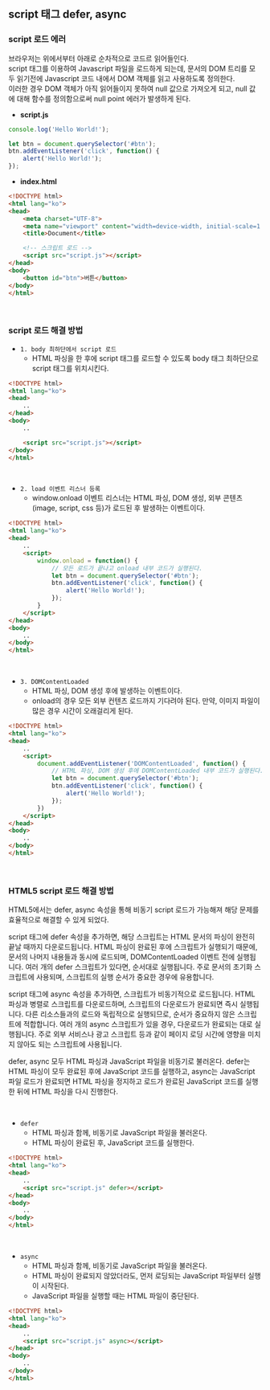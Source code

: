 ## script 태그 defer, async

### script 로드 에러

브라우저는 위에서부터 아래로 순차적으로 코드르 읽어들인다.  
script 태그를 이용하여 Javascript 파일을 로드하게 되는데, 문서의 DOM 트리를 모두 읽기전에 Javascript 코드 내에서 DOM 객체를 읽고 사용하도록 정의한다.  
이러한 경우 DOM 객체가 아직 읽어들이지 못하여 null 값으로 가져오게 되고, null 값에 대해 함수를 정의함으로써 null point 에러가 발생하게 된다.  

 - __script.js__
```javascript
console.log('Hello World!');

let btn = document.querySelector('#btn');
btn.addEventListener('click', function() {
    alert('Hello World!');
});
```

 - __index.html__
```html
<!DOCTYPE html>
<html lang="ko">
<head>
    <meta charset="UTF-8">
    <meta name="viewport" content="width=device-width, initial-scale=1.0">
    <title>Document</title>

    <!-- 스크립트 로드 -->
    <script src="script.js"></script>
</head>
<body>
    <button id="btn">버튼</button>
</body>
</html>
```

<br/>

### script 로드 해결 방법

 - `1. body 최하단에서 script 로드`
    - HTML 파싱을 한 후에 script 태그를 로드할 수 있도록 body 태그 최하단으로 script 태그를 위치시킨다.
```html
<!DOCTYPE html>
<html lang="ko">
<head>
    ..
</head>
<body>
    ..

    <script src="script.js"></script>
</body>
</html>
```

<br/>

 - `2. load 이벤트 리스너 등록`
    - window.onload 이벤트 리스너는 HTML 파싱, DOM 생성, 외부 콘텐츠(image, script, css 등)가 로드된 후 발생하는 이벤트이다.
```html
<!DOCTYPE html>
<html lang="ko">
<head>
    ..
    <script>
        window.onload = function() {
            // 모든 로드가 끝나고 onload 내부 코드가 실행된다.
            let btn = document.querySelector('#btn');
            btn.addEventListener('click', function() {
                alert('Hello World!');
            });
        }
    </script>
</head>
<body>
    ..
</body>
</html>
```

<br/>

 - `3. DOMContentLoaded`
    - HTML 파싱, DOM 생성 후에 발생하는 이벤트이다.
    - onload의 경우 모든 외부 컨텐츠 로드까지 기다려야 된다. 만약, 이미지 파일이 많은 경우 시간이 오래걸리게 된다.
```html
<!DOCTYPE html>
<html lang="ko">
<head>
    ..
    <script>
        document.addEventListener('DOMContentLoaded', function() {
            // HTML 파싱, DOM 생성 후에 DOMContentLoaded 내부 코드가 실행된다.
            let btn = document.querySelector('#btn');
            btn.addEventListener('click', function() {
                alert('Hello World!');
            });
        })
    </script>
</head>
<body>
    ..
</body>
</html>
```

<br/>

### HTML5 script 로드 해결 방법

HTML5에서는 defer, async 속성을 통해 비동기 script 로드가 가능해져 해당 문제를 효율적으로 해결할 수 있게 되었다.  

script 태그에 defer 속성을 추가하면, 해당 스크립트는 HTML 문서의 파싱이 완전히 끝날 때까지 다운로드됩니다. HTML 파싱이 완료된 후에 스크립트가 실행되기 때문에, 문서의 나머지 내용들과 동시에 로드되며, DOMContentLoaded 이벤트 전에 실행됩니다. 여러 개의 defer 스크립트가 있다면, 순서대로 실행됩니다. 주로 문서의 초기화 스크립트에 사용되며, 스크립트의 실행 순서가 중요한 경우에 유용합니다.  

script 태그에 async 속성을 추가하면, 스크립트가 비동기적으로 로드됩니다. HTML 파싱과 병렬로 스크립트를 다운로드하며, 스크립트의 다운로드가 완료되면 즉시 실행됩니다. 다른 리소스들과의 로드와 독립적으로 실행되므로, 순서가 중요하지 않은 스크립트에 적합합니다. 여러 개의 async 스크립트가 있을 경우, 다운로드가 완료되는 대로 실행됩니다. 주로 외부 서비스나 광고 스크립트 등과 같이 페이지 로딩 시간에 영향을 미치지 않아도 되는 스크립트에 사용됩니다.  

defer, async 모두 HTML 파싱과 JavaScript 파일을 비동기로 불러온다. defer는 HTML 파싱이 모두 완료된 후에 JavaScript 코드를 실행하고, async는 JavaScript 파일 로드가 완료되면 HTML 파싱을 정지하고 로드가 완료된 JavaScript 코드를 실행한 뒤에 HTML 파싱을 다시 진행한다.  

<br/>

 - `defer`
    - HTML 파싱과 함께, 비동기로 JavaScript 파일을 불러온다.
    - HTML 파싱이 완료된 후, JavaScript 코드를 실행한다.
```html
<!DOCTYPE html>
<html lang="ko">
<head>
    ..
    <script src="script.js" defer></script>
</head>
<body>
    ..
</body>
</html>
```

<br/>

 - `async`
    - HTML 파싱과 함께, 비동기로 JavaScript 파일을 불러온다.
    - HTML 파싱이 완료되지 않았더라도, 먼저 로딩되는 JavaScript 파일부터 실행이 시작된다.
    - JavaScript 파일을 실행할 때는 HTML 파일이 중단된다.
```html
<!DOCTYPE html>
<html lang="ko">
<head>
    ..
    <script src="script.js" async></script>
</head>
<body>
    ..
</body>
</html>
```
